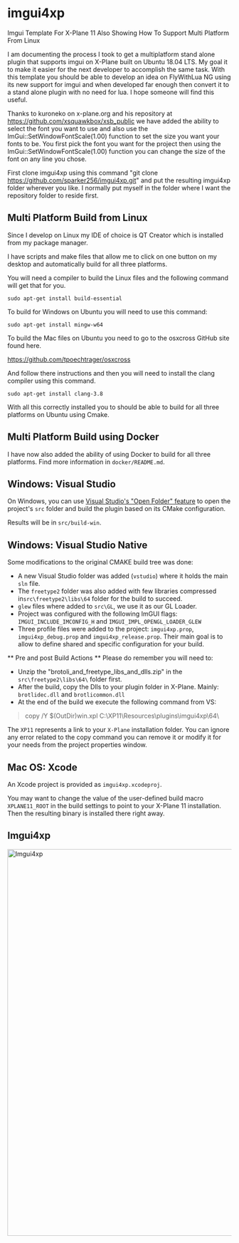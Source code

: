 # imgui4xp

Imgui Template For X-Plane 11 Also Showing How To Support Multi Platform From Linux

I am documenting the process I took to get a multiplatform stand alone plugin that supports imgui on X-Plane built on Ubuntu 18.04 LTS. My goal it to make it easier for the next developer to accomplish the same task. With this template you should be able to develop an idea on FlyWithLua NG using its new support for imgui and when developed far enough then convert it to a stand alone plugin with no need for lua. I hope someone will find this useful.  

Thanks to kuroneko on x-plane.org and his repository at https://github.com/xsquawkbox/xsb_public we have added the ability to select the font you want to use and also use the ImGui::SetWindowFontScale(1.00) function to set the size you want your fonts to be. You first pick the font you want for the project then using the ImGui::SetWindowFontScale(1.00) function you can change the size of the font on any line you chose.

First clone imgui4xp using this command "git clone https://github.com/sparker256/imgui4xp.git" and put the resulting imgui4xp folder wherever you like. I normally put myself in the folder where I want the repository folder to reside first.

## Multi Platform Build from Linux

Since I develop on Linux my IDE of choice is QT Creator which is installed from my package manager.

I have scripts and make files that allow me to click on one button on my desktop and automatically build for all three platforms.

You will need a compiler to build the Linux files and the following command will get that for you.

`sudo apt-get install build-essential`

To build for Windows on Ubuntu you will need to use this command:

`sudo apt-get install mingw-w64`

To build the Mac files on Ubuntu you need to go to the osxcross GitHub site found here.

https://github.com/tpoechtrager/osxcross

And follow there instructions and then you will need to install the clang compiler using this command.

`sudo apt-get install clang-3.8`

With all this correctly installed you to should be able to build for all three platforms on Ubuntu using Cmake.

## Multi Platform Build using Docker

I have now also added the ability of using Docker to build for all three platforms.
Find more information in `docker/README.md`.

## Windows: Visual Studio

On Windows, you can use
[Visual Studio's "Open Folder" feature](https://docs.microsoft.com/en-us/cpp/build/open-folder-projects-cpp)
to open the project's `src` folder and build the plugin based on its CMake configuration.

Results will be in `src/build-win`.

## Windows: Visual Studio Native
Some modifications to the original CMAKE build tree was done:
* A new Visual Studio folder was added (`vstudio`) where it holds the main `sln` file.
* The `freetype2` folder was also added with few libraries compressed in`src\freetype2\libs\64` folder  for the build to succeed.
* `glew` files where added to `src\GL`, we use it as our GL Loader.
* Project was configured with the following ImGUI flags: `IMGUI_INCLUDE_IMCONFIG_H` and `IMGUI_IMPL_OPENGL_LOADER_GLEW`
* Three profile files were added to the project: `imgui4xp.prop`, `imgui4xp_debug.prop` and `imgui4xp_release.prop`. Their main goal is to allow to define shared and specific configuration for your build. 

** Pre and post Build Actions **
Please do remember you will need to:
* Unzip the "brotoli_and_freetype_libs_and_dlls.zip" in the `src\freetype2\libs\64\` folder first.
* After the build, copy the Dlls to your plugin folder in X-Plane. Mainly: `brotlidec.dll` and `brotlicommon.dll`
* At the end of the build we execute the following command from VS:

> copy /Y $(OutDir)win.xpl C:\XP11\Resources\plugins\imgui4xp\64\

The `XP11` represents a link to your `X-Plane` installation folder.
You can ignore any error related to the copy command you can remove it or modify it for your needs from the project properties window.

## Mac OS: Xcode

An Xcode project is provided as `imgui4xp.xcodeproj`.

You may want to change the value of the user-defined build macro
`XPLANE11_ROOT` in the build settings to point to your X-Plane 11
installation. Then the resulting binary is installed there right away.

## Imgui4xp

<img width="868" alt="Imgui4xp" src="https://github.com/sparker256/Imgui4xp/blob/master/imgui4xp_Github.jpg">

